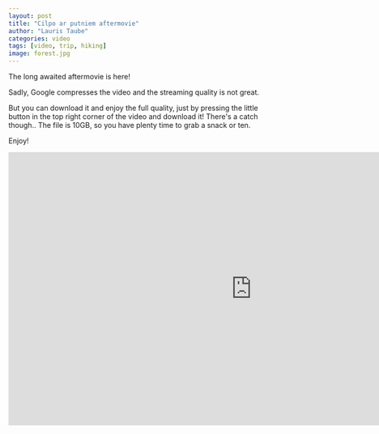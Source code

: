 ```yaml
---
layout: post
title: "Cilpo ar putniem aftermovie"
author: "Lauris Taube"
categories: video
tags: [video, trip, hiking]
image: forest.jpg
---
```


The long awaited aftermovie is here!

Sadly, Google compresses the video and the streaming quality is not great. 

But you can download it and enjoy the full quality, just by pressing the little button in the top right corner of the video and download it! There's a catch though.. The file is 10GB, so you have plenty time to grab a snack or ten.

Enjoy!

<iframe width="960" height="540" src="https://drive.google.com/file/d/1Luzl6EDnLIxjw-fSFOXaN7UXpz-gfTPj/preview" frameborder="0" allowfullscreen></iframe>
